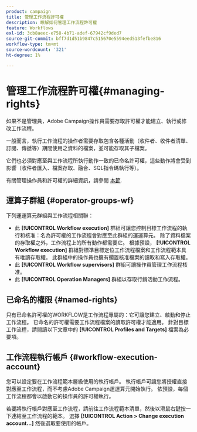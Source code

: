 ```yaml
---
product: campaign
title: 管理工作流程許可權
description: 瞭解如何管理工作流程許可權
feature: Workflows
exl-id: 3cb8aeec-e758-4b71-adef-67942cf9ded7
source-git-commit: bff7d1d51b9847c515670e5594eed513fefbe816
workflow-type: tm+mt
source-wordcount: '321'
ht-degree: 1%

---
```


# 管理工作流程許可權{#managing-rights}



如果不是管理員，Adobe Campaign操作員需要存取許可權才能建立、執行或修改工作流程。

一般而言，執行工作流程的操作者需要存取包含各種活動（收件者、收件者清單、訂閱、傳遞等）期間使用之資料的檔案，並可能存取其子檔案。

它們也必須對應至與工作流程所執行動作一致的已命名許可權，這些動作將會受到影響（收件者匯入、檔案存取、融合、SQL指令碼執行等）。

有關管理操作員和許可權的詳細資訊，請參閱 [本節](../../v8/start/gs-permissions.md).

## 運算子群組 {#operator-groups-wf}

下列運運算元群組與工作流程相關聯：

* 此 **[!UICONTROL Workflow execution]** 群組可讓您控制目標工作流程的執行和核准：名為許可權的工作流程會對應至此群組的運運算元。 除了資料檔案的存取權之外，工作流程上的所有動作都需要它。 根據預設， **[!UICONTROL Workflow execution]** 群組對標準目標定位工作流程檔案和工作流程範本具有唯讀存取權。 此群組中的操作員也擁有擱置核准檔案的讀取和寫入存取權。
* 此 **[!UICONTROL Workflow supervisors]** 群組可讓操作員管理工作流程核准。
* 此 **[!UICONTROL Operation Managers]** 群組以存取行銷活動工作流程。

## 已命名的權限 {#named-rights}

只有已命名許可權的WORKFLOW是工作流程專屬的：它可讓您建立、啟動和停止工作流程。 已命名的許可權需要工作流程檔案的讀取許可權才能適用。 針對目標工作流程，請閱讀以下文章中的 **[!UICONTROL Profiles and Targets]** 檔案為必要項。

## 工作流程執行帳戶 {#workflow-execution-account}

您可以設定要在工作流程範本層級使用的執行帳戶。 執行帳戶可讓您將授權直接對應至工作流程，而不考慮Adobe Campaign運運算元開始執行。 依預設，每個工作流程都會以啟動它的操作員的許可權執行。

若要將執行帳戶對應至工作流程，請前往工作流程範本清單，然後以滑鼠右鍵按一下連結至工作流程的範本。 選擇 **[!UICONTROL Action > Change execution account...]** 然後選取要使用的帳戶。
